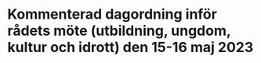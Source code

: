 # Kommenterad dagordning inför rådets möte (utbildning, ungdom, kultur och idrott) den 15-16 maj 2023


